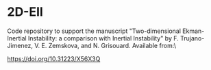 # 2D-EII

Code repository to support the manuscript "Two-dimensional Ekman-Inertial Instability: a comparison with Inertial Instability" by F. Trujano-Jimenez, V. E. Zemskova, and N. Grisouard. Available from:\

https://doi.org/10.31223/X56X3Q

